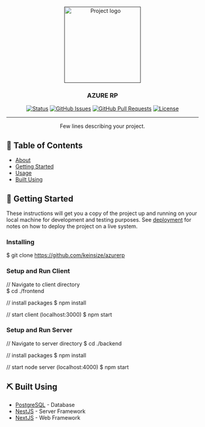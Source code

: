 <p align="center">
  <a href="" rel="noopener">
 <img width=200px height=200px src="https://i.imgur.com/xF1grQf.png" alt="Project logo"></a>
</p>

<h3 align="center">AZURE RP</h3>

<div align="center">

[![Status](https://img.shields.io/badge/status-active-success.svg)]()
[![GitHub Issues](https://img.shields.io/github/issues/kylelobo/The-Documentation-Compendium.svg)](https://github.com/kylelobo/The-Documentation-Compendium/issues)
[![GitHub Pull Requests](https://img.shields.io/github/issues-pr/kylelobo/The-Documentation-Compendium.svg)](https://github.com/kylelobo/The-Documentation-Compendium/pulls)
[![License](https://img.shields.io/badge/license-MIT-blue.svg)](/LICENSE)

</div>

---

<p align="center"> Few lines describing your project.
    <br> 
</p>

## 📝 Table of Contents

- [About](#about)
- [Getting Started](#getting_started)
- [Usage](#usage)
- [Built Using](#built_using)

## 🏁 Getting Started <a name = "getting_started"></a>

These instructions will get you a copy of the project up and running on your local machine for development and testing purposes. See [deployment](#deployment) for notes on how to deploy the project on a live system.

### Installing

$ git clone https://github.com/keinsize/azurerp

### Setup and Run Client

// Navigate to client directory  
$ cd ./frontend

// install packages
$ npm install

// start client (localhost:3000)
$ npm start

### Setup and Run Server

// Navigate to server directory
$ cd ./backend

// install packages
$ npm install

// start node server (localhost:4000)
$ npm start

## ⛏️ Built Using <a name = "built_using"></a>

- [PostgreSQL](https://postgresql.org/) - Database
- [NestJS](https://nestjs.com/) - Server Framework
- [NextJS](https://nextjs.org/) - Web Framework
